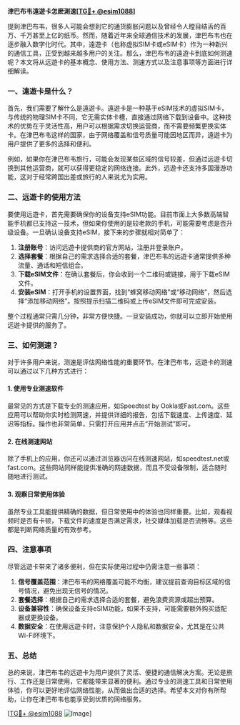 **津巴布韦遠遊卡怎麽測速[[TG💪+ @esim1088](https://t.me/s/esim1088)]**

提到津巴布韦，很多人可能会想到它的通货膨胀问题以及曾经令人瞠目结舌的百万、千万甚至上亿的纸币。然而，随着近年来全球通信技术的发展，津巴布韦也在逐步融入数字化时代。其中，遠遊卡（也称虚拟SIM卡或eSIM卡）作为一种新兴的通信工具，正受到越来越多用户的关注。那么，津巴布韦的遠遊卡到底如何测速呢？本文将从远遊卡的基本概念、使用方法、测速方式以及注意事项等方面进行详细解读。

### 一、遠遊卡是什么？

首先，我们需要了解什么是遠遊卡。遠遊卡是一种基于eSIM技术的虚拟SIM卡，与传统的物理SIM卡不同，它无需实体卡槽，直接通过网络下载到设备中。这种技术的优势在于灵活性高，用户可以根据需求切换运营商，而不需要频繁更换实体卡。在津巴布韦这样的国家，由于网络覆盖和信号质量可能因地区而异，遠遊卡为用户提供了更多的选择和便利。

例如，如果你在津巴布韦旅行，可能会发现某些区域的信号较差，但通过远遊卡切换到其他运营商，就可以获得更稳定的网络连接。此外，远遊卡还支持多国漫游功能，这对于经常跨国出差或旅行的人来说尤为实用。

### 二、远遊卡的使用方法

要使用远遊卡，首先需要确保你的设备支持eSIM功能。目前市面上大多数高端智能手机都已支持这一技术，但如果你使用的是较老款的手机，可能需要考虑是否升级设备。一旦确认设备支持eSIM，接下来的步骤就相对简单了：

1. **注册账号**：访问远遊卡提供商的官方网站，注册并登录账户。
2. **选择套餐**：根据自己的需求选择合适的套餐，津巴布韦的远遊卡通常提供多种流量、通话和短信组合。
3. **下载eSIM文件**：在确认套餐后，你会收到一个二维码或链接，用于下载eSIM文件。
4. **安装eSIM**：打开手机的设置界面，找到“蜂窝移动网络”或“移动网络”，然后选择“添加移动网络”。按照提示扫描二维码或上传eSIM文件即可完成安装。

整个过程通常只需几分钟，非常方便快捷。一旦安装成功，你就可以立即开始使用远遊卡提供的服务了。

### 三、如何测速？

对于许多用户来说，测速是评估网络性能的重要环节。在津巴布韦，远遊卡的测速可以通过以下几种方式进行：

#### 1. 使用专业测速软件

最常见的方式是下载专业的测速应用，如Speedtest by Ookla或Fast.com。这些应用可以帮助你实时检测网速，并提供详细的报告，包括下载速度、上传速度、延迟等指标。操作也非常简单，只需打开应用并点击“开始测试”即可。

#### 2. 在线测速网站

除了手机上的应用，你还可以通过浏览器访问在线测速网站，如speedtest.net或fast.com。这些网站同样能提供准确的网速数据，而且不受设备限制，适合随时随地进行测试。

#### 3. 观察日常使用体验

虽然专业工具能提供精确的数据，但日常使用中的体验也同样重要。比如，观看视频时是否有卡顿，下载文件的速度是否满足需求，社交媒体加载是否流畅等。这些都是判断网络质量的有效参考。

### 四、注意事项

尽管远遊卡带来了诸多便利，但在实际使用过程中仍需注意一些事项：

1. **信号覆盖范围**：津巴布韦的网络覆盖可能不均衡，建议提前查询目标区域的信号情况，避免出现无信号的情况。
2. **套餐选择**：根据自己的需求选择合适的套餐，避免浪费资源或超出预算。
3. **设备兼容性**：确保设备支持eSIM功能，如果不支持，可能需要额外购买适配器或更换设备。
4. **数据安全**：在使用远遊卡时，注意保护个人隐私和数据安全，尤其是在公共Wi-Fi环境下。

### 五、总结

总的来说，津巴布韦的远遊卡为用户提供了灵活、便捷的通信解决方案。无论是旅行、工作还是日常使用，它都能带来显著的便利。通过专业的测速工具和日常使用体验，你可以更好地评估网络性能，从而做出合适的选择。希望本文对你有所帮助，让你在津巴布韦也能享受到优质的网络服务。

[[TG💪+ @esim1088](https://t.me/s/esim1088) ![Image](https://i.postimg.cc/4NQfJmqS/Snipaste-2025-05-13-00-14-12.png)]